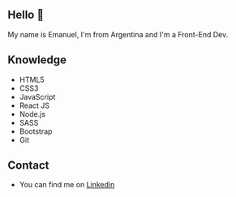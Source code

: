 ##  Hello :wave:

My name is Emanuel, I'm from Argentina and I'm a Front-End Dev.



## Knowledge

- HTML5  
- CSS3
- JavaScript
- React JS
- Node.js
- SASS 
- Bootstrap  
- Git   

## Contact

- You can find me on [Linkedin](https://www.linkedin.com/in/emanuelfoschi/)

